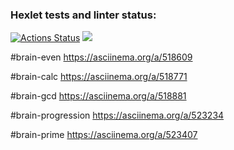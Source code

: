 ### Hexlet tests and linter status:
[![Actions Status](https://github.com/Noritur/python-project-lvl1/workflows/hexlet-check/badge.svg)](https://github.com/Noritur/python-project-lvl1/actions)
<a href="https://codeclimate.com/github/Noritur/python-project-lvl1/maintainability"><img 
src="https://api.codeclimate.com/v1/badges/8199882c98b85a32b412/maintainability" /></a>

#brain-even
https://asciinema.org/a/518609

#brain-calc
https://asciinema.org/a/518771

#brain-gcd
https://asciinema.org/a/518881

#brain-progression
https://asciinema.org/a/523234

#brain-prime
https://asciinema.org/a/523407